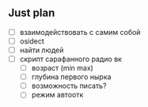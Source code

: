 ## Just plan
- [ ] взаимодействовать с самим собой
- [ ] osidect
- [ ] найти людей 
- [ ] скрипт сарафанного радио вк
	- [ ] возраст (min max)
	- [ ] глубина первого нырка
	- [ ] возможность писать? 
	- [ ] режим автоотк
